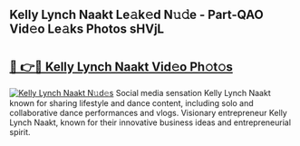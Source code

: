 ## Kelly Lynch Naakt Le𝚊k𝚎d N𝚞𝚍e - Part-QAO Vid𝚎o Le𝚊ks Photos sHVjL

# <h2><a href="http://fb7zf75.evod.top/?m=Kelly+Lynch+Naakt">🔗 👉🔴 Kelly Lynch Naakt Vid𝚎o Ph𝚘t𝚘s</a></h2>

[![Kelly Lynch Naakt N𝚞d𝚎s](https://i.imgur.com/8V9OHl7.gif)](http://fb7zf75.evod.top/?m=Kelly+Lynch+Naakt)
Social media sensation Kelly Lynch Naakt known for sharing lifestyle and dance content, including solo and collaborative dance performances and vlogs. Visionary entrepreneur Kelly Lynch Naakt, known for their innovative business ideas and entrepreneurial spirit. 

